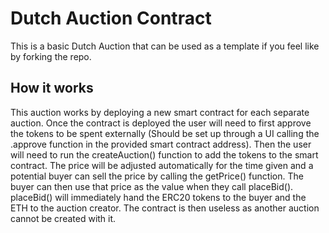 # Dutch Auction Contract

This is a basic Dutch Auction that can be used as a template if you feel like by forking the repo.

## How it works

This auction works by deploying a new smart contract for each separate auction. Once the contract is deployed the user will need to first approve the tokens to be spent externally (Should be set up through a UI calling the .approve function in the provided smart contract address). Then the user will need to run the createAuction() function to add the tokens to the smart contract. The price will be adjusted automatically for the time given and a potential buyer can sell the price by calling the getPrice() function. The buyer can then use that price as the value when they call placeBid(). placeBid() will immediately hand the ERC20 tokens to the buyer and the ETH to the auction creator. The contract is then useless as another auction cannot be created with it.
